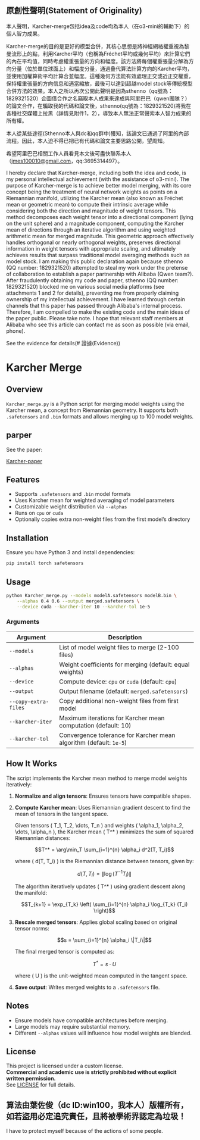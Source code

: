 ## 原創性聲明(Statement of Originality)
本人聲明，Karcher-merge包括idea及code均為本人（在o3-mini的輔助下）的個人智力成果。

Karcher-merge的目的是更好的模型合併，其核心思想是將神經網絡權重視為黎曼流形上的點，利用Karcher平均（也稱為Fréchet平均或幾何平均）來計算它們的內在平均值，同時考慮權重張量的方向和幅度。該方法將每個權重張量分解為方向分量（位於單位球面上）和幅度分量，通過叠代算法計算方向的Karcher平均，並使用加權算術平均計算合並幅度。這種幾何方法能有效處理正交或近正交權重，保持權重張量的方向信息和適當縮放，最後可以達到超越model stock等傳統模型合併方法的效果。本人之所以再次公開此聲明是因為sthenno（qq號為：1829321520）企圖借合作之名竊取本人成果來達成與阿里巴巴（qwen團隊？）的論文合作，在騙取我的代碼和論文後，sthenno(qq號為：1829321520)將我在各種社交媒體上拉黑（詳情見附件1，2），導致本人無法正常聲索本人智力成果的所有權。

本人從某些途徑(Sthenno本人與dc和qq群中)獲知，該論文已通過了阿里的內部流程。因此，本人迫不得已把已有代碼和論文主要思路公開，望周知。 

希望阿里巴巴相關工作人員看見本文後可盡快聯系本人（jmes100010@gmail.com，qq:3695314497）。

I hereby declare that Karcher-merge, including both the idea and code, is my personal intellectual achievement (with the assistance of o3-mini). The purpose of Karcher-merge is to achieve better model merging, with its core concept being the treatment of neural network weights as points on a Riemannian manifold, utilizing the Karcher mean (also known as Fréchet mean or geometric mean) to compute their intrinsic average while considering both the direction and magnitude of weight tensors. This method decomposes each weight tensor into a directional component (lying on the unit sphere) and a magnitude component, computing the Karcher mean of directions through an iterative algorithm and using weighted arithmetic mean for merged magnitude. This geometric approach effectively handles orthogonal or nearly orthogonal weights, preserves directional information in weight tensors with appropriate scaling, and ultimately achieves results that surpass traditional model averaging methods such as model stock. I am making this public declaration again because sthenno (QQ number: 1829321520) attempted to steal my work under the pretense of collaboration to establish a paper partnership with Alibaba (Qwen team?). After fraudulently obtaining my code and paper, sthenno (QQ number: 1829321520) blocked me on various social media platforms (see attachments 1 and 2 for details), preventing me from properly claiming ownership of my intellectual achievement.
I have learned through certain channels that this paper has passed through Alibaba's internal process. 
Therefore, I am compelled to make the existing code and the main ideas of the paper public. 
Please take note. I hope that relevant staff members at Alibaba who see this article can contact me as soon as possible (via email, phone).

See the evidence for details(# 證據(Evidence))

# Karcher Merge

## Overview
`Karcher_merge.py` is a Python script for merging model weights using the Karcher mean, a concept from Riemannian geometry. It supports both `.safetensors` and `.bin` formats and allows merging up to 100 model weights.

## parper
See the paper:

[Karcher-paper](https://github.com/win10ogod/Karcher-merge/blob/main/Karcher-paper.pdf)

## Features
- Supports `.safetensors` and `.bin` model formats
- Uses Karcher mean for weighted averaging of model parameters
- Customizable weight distribution via `--alphas`
- Runs on `cpu` or `cuda`
- Optionally copies extra non-weight files from the first model’s directory

## Installation
Ensure you have Python 3 and install dependencies:
```bash
pip install torch safetensors
```

## Usage
```bash
python Karcher_merge.py --models modelA.safetensors modelB.bin \
    --alphas 0.4 0.6 --output merged.safetensors \
    --device cuda --karcher-iter 10 --karcher-tol 1e-5
```

### Arguments
| Argument | Description |
|----------|-------------|
| `--models` | List of model weight files to merge (2-100 files) |
| `--alphas` | Weight coefficients for merging (default: equal weights) |
| `--device` | Compute device: `cpu` or `cuda` (default: `cpu`) |
| `--output` | Output filename (default: `merged.safetensors`) |
| `--copy-extra-files` | Copy additional non-weight files from first model |
| `--karcher-iter` | Maximum iterations for Karcher mean computation (default: 10) |
| `--karcher-tol` | Convergence tolerance for Karcher mean algorithm (default: `1e-5`) |

## How It Works
The script implements the Karcher mean method to merge model weights iteratively:

1. **Normalize and align tensors**: Ensures tensors have compatible shapes.
2. **Compute Karcher mean**: Uses Riemannian gradient descent to find the mean of tensors in the tangent space.

   Given tensors \( T_1, T_2, \dots, T_n \) and weights \( \alpha_1, \alpha_2, \dots, \alpha_n \), the Karcher mean \( T^* \) minimizes the sum of squared Riemannian distances:
   
   ```math
   T^* = \arg\min_T \sum_{i=1}^{n} \alpha_i d^2(T, T_i)
   ```
   
   where \( d(T, T_i) \) is the Riemannian distance between tensors, given by:
   
   ```math
   d(T, T_i) = \| \log(T^{-1} T_i) \|
   ```
   
   The algorithm iteratively updates \( T^* \) using gradient descent along the manifold:
   
   ```math
   T_{k+1} = \exp_{T_k} \left( \sum_{i=1}^{n} \alpha_i \log_{T_k} (T_i) \right)
   ```
   
3. **Rescale merged tensors**: Applies global scaling based on original tensor norms:
   
   ```math
   s = \sum_{i=1}^{n} \alpha_i \|T_i\|
   ```
   
   The final merged tensor is computed as:
   
   ```math
   T^* = s \cdot U
   ```
   
   where \( U \) is the unit-weighted mean computed in the tangent space.

4. **Save output**: Writes merged weights to a `.safetensors` file.

## Notes
- Ensure models have compatible architectures before merging.
- Large models may require substantial memory.
- Different `--alphas` values will influence how model weights are blended.

## License

This project is licensed under a custom license.  
**Commercial and academic use is strictly prohibited without explicit written permission.**  
See [LICENSE](./LICENSE) for full details.


## 算法由葉佐俊（dc ID:win100，我本人）版權所有，如若盜用必定追究責任，且將被學術界認定為垃圾！
I have to protect myself because of the actions of some people.
